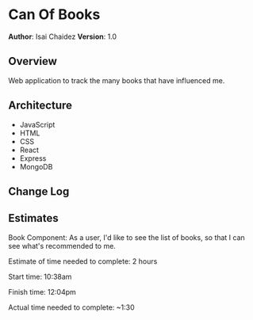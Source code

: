 # Can Of Books

**Author**: Isai Chaidez
**Version**: 1.0

## Overview
Web application to track the many books that have influenced me.

## Architecture

* JavaScript
* HTML
* CSS
* React
* Express
* MongoDB

## Change Log
<!-- Use this area to document the iterative changes made to your application as each feature is successfully implemented. Use time stamps. Here's an example:

01-01-2001 4:59pm - Application now has a fully-functional express server, with a GET route for the location resource. -->

## Estimates

Book Component: As a user, I'd like to see the list of books, so that I can see what's recommended to me.

Estimate of time needed to complete: 2 hours

Start time: 10:38am

Finish time: 12:04pm

Actual time needed to complete: ~1:30